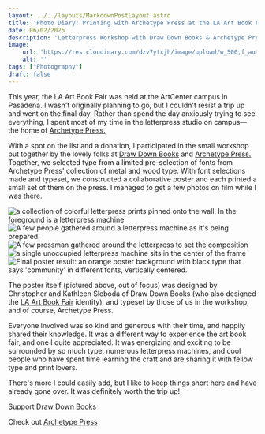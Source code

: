 ```yaml
---
layout: ../../layouts/MarkdownPostLayout.astro
title: 'Photo Diary: Printing with Archetype Press at the LA Art Book Fair'
date: 06/02/2025
description: 'Letterpress Workshop with Draw Down Books & Archetype Press'
image:
    url: 'https://res.cloudinary.com/dzv7ytxjh/image/upload/w_500,f_auto,q_60/v1748930940/54539920082_0b5c613b69_3k_vph6kt.jpg'
    alt: ''
tags: ["Photography"]
draft: false
---
```


This year, the LA Art Book Fair was held at the ArtCenter campus in Pasadena. I wasn't originally planning to go, but I couldn't resist a trip up and went on the final day. Rather than spend the day anxiously trying to see everything, I spent most of my time in the letterpress studio on campus—the home of <a href="https://www.artcenter.edu/about/campus/south-campus/facilities/archetype-press.html">Archetype Press.</a>

With a spot on the list and a donation, I participated in the small workshop put together by the lovely folks at <a href="https://draw-down.com/">Draw Down Books</a> and <a href="https://www.instagram.com/archetype_press_artcenter/">Archetype Press.</a> Together, we selected type from a limited pre-selection of fonts from Archetype Press' collection of metal and wood type. With font selections made and typeset, we constructed a collaborative poster and each printed a small set of them on the press. I managed to get a few photos on film while I was there.

<img class="blog-post-image-lg" src="https://res.cloudinary.com/dzv7ytxjh/image/upload/f_auto,q_auto/v1748930877/slp9wm1zk1z8rnrdy0br.jpg" alt="a collection of colorful letterpress prints pinned onto the wall. In the foreground is a letterpress machine">

<img class="blog-post-image-lg" src="https://res.cloudinary.com/dzv7ytxjh/image/upload/f_auto,q_auto/v1748930877/hb3dfqxbtn2dmko2p24r.jpg" alt="">

<img class="blog-post-image-lg" src="https://res.cloudinary.com/dzv7ytxjh/image/upload/f_auto,q_auto/v1748930877/uk38yq1pkswkq6czd06e.jpg" alt="A few people gathered around a letterpress machine as it's being prepared.">

<img class="blog-post-image-lg" src="https://res.cloudinary.com/dzv7ytxjh/image/upload/f_auto,q_auto/v1748930877/efiuoedjvsvx7prci4yu.jpg" alt="A few pressman gathered around the letterpress to set the composition">

<img class="blog-post-image-lg" src="https://res.cloudinary.com/dzv7ytxjh/image/upload/f_auto,q_auto/v1748930940/54539920082_0b5c613b69_3k_vph6kt.jpg" alt="a single unoccupied letterpress machine sits in the center of the frame">

<img class="blog-post-image-lg" src="https://res.cloudinary.com/dzv7ytxjh/image/upload/f_auto,q_auto/f_auto,q_60/v1748931868/000000010027_sotklw.jpg" alt="Final poster result: an orange poster background with black type that says 'community' in different fonts, vertically centered.">

The poster itself (pictured above, out of focus) was designed by Christopher and Kathleen Sleboda of Draw Down Books (who also designed the <a href="https://www.printedmatter.org/programs/events/2007">LA Art Book Fair</a> identity), and typeset by those of us in the workshop, and of course, Archetype Press.

Everyone involved was so kind and generous with their time, and happily shared their knowledge. It was a different way to experience the art book fair, and one I quite appreciated. It was energizing and exciting to be surrounded by so much type, numerous letterpress machines, and cool people who have spent time learning the craft and are sharing it with fellow type and print lovers. 

There's more I could easily add, but I like to keep things short here and have already gone over. It was definitely worth the trip up!

Support <a href="https://draw-down.com/">Draw Down Books</a>

Check out <a href="https://www.instagram.com/archetype_press_artcenter/">Archetype Press</a>